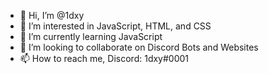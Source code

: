 - 👋 Hi, I’m @1dxy
- 👀 I’m interested in JavaScript, HTML, and CSS
- 🌱 I’m currently learning JavaScript
- 💞️ I’m looking to collaborate on Discord Bots and Websites
- 📫 How to reach me, Discord: 1dxy#0001

